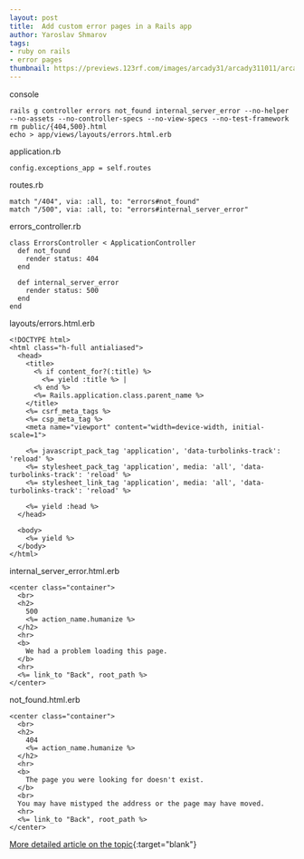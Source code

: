 ```yaml
---
layout: post
title:  Add custom error pages in a Rails app
author: Yaroslav Shmarov
tags: 
- ruby on rails
- error pages
thumbnail: https://previews.123rf.com/images/arcady31/arcady311011/arcady31101100012/8157731-404-error-sign.jpg
---
```


console

```
rails g controller errors not_found internal_server_error --no-helper --no-assets --no-controller-specs --no-view-specs --no-test-framework
rm public/{404,500}.html
echo > app/views/layouts/errors.html.erb
```

application.rb

```
config.exceptions_app = self.routes
```

routes.rb

```
match "/404", via: :all, to: "errors#not_found"
match "/500", via: :all, to: "errors#internal_server_error"
```

errors_controller.rb

```
class ErrorsController < ApplicationController
  def not_found
    render status: 404
  end

  def internal_server_error
    render status: 500
  end
end
```

layouts/errors.html.erb

```
<!DOCTYPE html>
<html class="h-full antialiased">
  <head>
    <title>
      <% if content_for?(:title) %>
        <%= yield :title %> |
      <% end %>
      <%= Rails.application.class.parent_name %>
    </title>
    <%= csrf_meta_tags %>
    <%= csp_meta_tag %>
    <meta name="viewport" content="width=device-width, initial-scale=1">

    <%= javascript_pack_tag 'application', 'data-turbolinks-track': 'reload' %>
    <%= stylesheet_pack_tag 'application', media: 'all', 'data-turbolinks-track': 'reload' %>
    <%= stylesheet_link_tag 'application', media: 'all', 'data-turbolinks-track': 'reload' %>

    <%= yield :head %>
  </head>

  <body>
    <%= yield %>
  </body>
</html>
```

internal_server_error.html.erb

```
<center class="container">
  <br>
  <h2>
    500
    <%= action_name.humanize %>
  </h2>
  <hr>
  <b>
    We had a problem loading this page.
  </b>
  <hr>
  <%= link_to "Back", root_path %>
</center>
```

not_found.html.erb

```
<center class="container">
  <br>
  <h2>
    404
    <%= action_name.humanize %>
  </h2>
  <hr>
  <b>
    The page you were looking for doesn't exist.
  </b>
  <br>
  You may have mistyped the address or the page may have moved.
  <hr>
  <%= link_to "Back", root_path %>
</center>
```

[More detailed article on the topic](http://www.hoxton-digital.com/posts/dynamic-404-422-amp-500-error-pages-with-rails-internationalization-i18n){:target="blank"}
